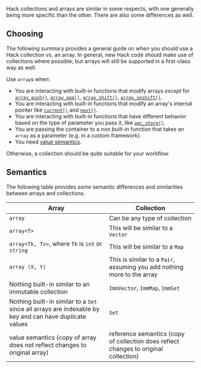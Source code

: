 Hack collections and arrays are similar in some respects, with one generally being more specific than the other. There are also some differences as well.

## Choosing

The following summary provides a general guide on when you should use a Hack collection vs. an array. In general, new Hack code should make use of collections where possible; but arrays will still be supported in a first-class way as well.

Use `array`s when:

- You are interacting with built-in functions that modify arrays *except* for [`array_push()`](http://php.net/manual/en/function.array-push.php), [`array_pop()`](http://php.net/manual/en/function.array-pop.php), [`array_shift()`](http://php.net/manual/en/function.array-shift.php), [`array_unshift()`](http://php.net/manual/en/function.array-unshift.php).
- You are interacting with built-in functions that modify an array's internal pointer like [`current()`](http://php.net/manual/en/function.current.php) and [`next()`](http://php.net/manual/en/function.current.php).
- You are interacting with built-in functions that have different behavior based on the type of parameter you pass it, like [`apc_store()`](http://php.net/manual/en/function.apc-store.php).
- You are passing the container to a *non built-in* function that takes an `array` as a parameter (e.g. in a custom framework).
- You need [value semantics](./semantics.md).

Otherwise, a collection should be quite suitable for your workflow.

## Semantics

The following table provides some semantic differences and similarities between arrays and collections.

Array | Collection
------|-----------
`array` | Can be any type of collection
`array<T>` | This will be similar to a `Vector`
`array<Tk, Tv>`, where `Tk` is `int` or `string` | This will be similar to a `Map`
`array (X, Y)` | This is similar to a `Pair`, assuming you add nothing more to the array
Nothing built-in similar to an immutable collection |  `ImmVector`, `ImmMap`, `ImmSet`
Nothing built-in similar to a `Set` since all arrays are indexable by key and can have duplicate values | `Set`
value semantics (copy of array does not reflect changes to original array) | reference semantics (copy of collection does reflect changes to original collection) 
